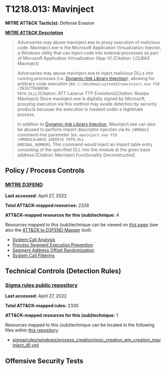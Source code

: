 # T1218.013: Mavinject
**MITRE ATT&CK Tactic(s):** Defense Evasion

**[MITRE ATT&CK Description](https://attack.mitre.org/techniques/T1218/013)**
<blockquote>Adversaries may abuse mavinject.exe to proxy execution of malicious code. Mavinject.exe is the Microsoft Application Virtualization Injector, a Windows utility that can inject code into external processes as part of Microsoft Application Virtualization (App-V).(Citation: LOLBAS Mavinject)

Adversaries may abuse mavinject.exe to inject malicious DLLs into running processes (i.e. [Dynamic-link Library Injection](https://attack.mitre.org/techniques/T1055/001)), allowing for arbitrary code execution (ex. <code>C:\Windows\system32\mavinject.exe PID /INJECTRUNNING PATH_DLL</code>).(Citation: ATT Lazarus TTP Evolution)(Citation: Reaqta Mavinject) Since mavinject.exe is digitally signed by Microsoft, proxying execution via this method may evade detection by security products because the execution is masked under a legitimate process. 

In addition to [Dynamic-link Library Injection](https://attack.mitre.org/techniques/T1055/001), Mavinject.exe can also be abused to perform import descriptor injection via its  <code>/HMODULE</code> command-line parameter (ex. <code>mavinject.exe PID /HMODULE=BASE_ADDRESS PATH_DLL ORDINAL_NUMBER</code>). This command would inject an import table entry consisting of the specified DLL into the module at the given base address.(Citation: Mavinject Functionality Deconstructed)</blockquote>

## Policy / Process Controls
### [MITRE D3FEND](https://d3fend.mitre.org/)
**Last accessed:** April 27, 2022

**Total ATT&CK-mapped resources:** 2328

**ATT&CK-mapped resources for this (sub)technique:** 4

Resources mapped to this (sub)technique can be viewed on [this page](https://d3fend.mitre.org/) (see also the [ATT&CK to D3FEND Mapper](https://d3fend.mitre.org/tools/attack-mapper) tool):

* [System Call Analysis](https://d3fend.mitre.org/techniques/d3f:SystemCallAnalysis)
* [Process Segment Execution Prevention](https://d3fend.mitre.org/techniques/d3f:ProcessSegmentExecutionPrevention)
* [Segment Address Offset Randomization](https://d3fend.mitre.org/techniques/d3f:SegmentAddressOffsetRandomization)
* [System Call Filtering](https://d3fend.mitre.org/techniques/d3f:SystemCallFiltering)

## Technical Controls (Detection Rules)
### [Sigma rules public repository](https://github.com/SigmaHQ/sigma)
**Last accessed:** April 27, 2022

**Total ATT&CK-mapped rules:** 2330

**ATT&CK-mapped resources for this (sub)technique:** 1

Resources mapped to this (sub)technique can be located in the following files within [this repository](https://github.com/SigmaHQ/sigma/tree/master/rules):

* [sigma/rules/windows/process_creation/proc_creation_win_creation_mavinject_dll.yml](https://github.com/SigmaHQ/sigma/blob/master/rules/windows/process_creation/proc_creation_win_creation_mavinject_dll.yml)


## Offensive Security Tests
